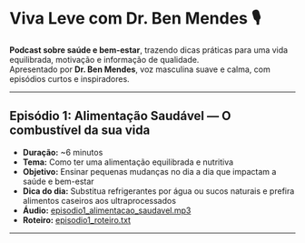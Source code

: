 # Viva Leve com Dr. Ben Mendes 🎙️

**Podcast sobre saúde e bem-estar**, trazendo dicas práticas para uma vida equilibrada, motivação e informação de qualidade.  
Apresentado por **Dr. Ben Mendes**, voz masculina suave e calma, com episódios curtos e inspiradores.

---

## Episódio 1: Alimentação Saudável — O combustível da sua vida
- **Duração:** ~6 minutos  
- **Tema:** Como ter uma alimentação equilibrada e nutritiva  
- **Objetivo:** Ensinar pequenas mudanças no dia a dia que impactam a saúde e bem-estar  
- **Dica do dia:** Substitua refrigerantes por água ou sucos naturais e prefira alimentos caseiros aos ultraprocessados  
- **Áudio:** [episodio1_alimentacao_saudavel.mp3](./episodes/episodio1_alimentacao_saudavel.mp3)  
- **Roteiro:** [episodio1_roteiro.txt](./episodes/episodio1_roteiro.txt)  

---


